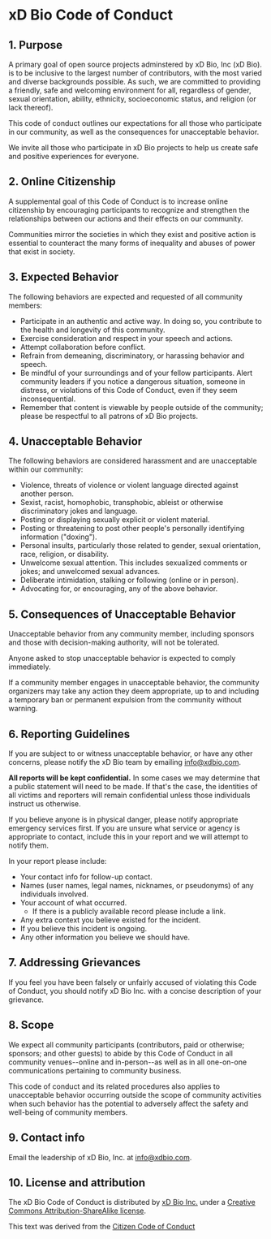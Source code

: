 xD Bio Code of Conduct
======================
## 1. Purpose

A primary goal of open source projects adminstered by xD Bio, Inc (xD Bio). is to be inclusive to the largest number of contributors, with the most varied and diverse backgrounds possible. As such, we are committed to providing a friendly, safe and welcoming environment for all, regardless of gender, sexual orientation, ability, ethnicity, socioeconomic status, and religion (or lack thereof).

This code of conduct outlines our expectations for all those who participate in our community, as well as the consequences for unacceptable behavior.

We invite all those who participate in xD Bio projects to help us create safe and positive experiences for everyone.

## 2. Online Citizenship

A supplemental goal of this Code of Conduct is to increase online citizenship by encouraging participants to recognize and strengthen the relationships between our actions and their effects on our community.

Communities mirror the societies in which they exist and positive action is essential to counteract the many forms of inequality and abuses of power that exist in society.

## 3. Expected Behavior

The following behaviors are expected and requested of all community members:

  * Participate in an authentic and active way. In doing so, you contribute to the health and longevity of this community.
  * Exercise consideration and respect in your speech and actions.
  * Attempt collaboration before conflict.
  * Refrain from demeaning, discriminatory, or harassing behavior and speech.
  * Be mindful of your surroundings and of your fellow participants. Alert community leaders if you notice a dangerous situation, someone in distress, or violations of this Code of Conduct, even if they seem inconsequential.
  * Remember that content is viewable by people outside of the community; please be respectful to all patrons of xD Bio projects.

## 4. Unacceptable Behavior

The following behaviors are considered harassment and are unacceptable within our community:

  * Violence, threats of violence or violent language directed against another person.
  * Sexist, racist, homophobic, transphobic, ableist or otherwise discriminatory jokes and language.
  * Posting or displaying sexually explicit or violent material.
  * Posting or threatening to post other people's personally identifying information ("doxing").
  * Personal insults, particularly those related to gender, sexual orientation, race, religion, or disability.
  * Unwelcome sexual attention. This includes sexualized comments or jokes; and unwelcomed sexual advances.
  * Deliberate intimidation, stalking or following (online or in person).
  * Advocating for, or encouraging, any of the above behavior.

## 5. Consequences of Unacceptable Behavior

Unacceptable behavior from any community member, including sponsors and those with decision-making authority, will not be tolerated.

Anyone asked to stop unacceptable behavior is expected to comply immediately.

If a community member engages in unacceptable behavior, the community organizers may take any action they deem appropriate, up to and including a temporary ban or permanent expulsion from the community without warning.

## 6. Reporting Guidelines

If you are subject to or witness unacceptable behavior, or have any other concerns, please notify the xD Bio team by emailing <info@xdbio.com>.

**All reports will be kept confidential.** In some cases we may determine that a public statement will need to be made. If that's the case, the identities of all victims and reporters will remain confidential unless those individuals instruct us otherwise.

If you believe anyone is in physical danger, please notify appropriate emergency services first. If you are unsure what service or agency is appropriate to contact, include this in your report and we will attempt to notify them.

In your report please include:

* Your contact info for follow-up contact.
* Names (user names, legal names, nicknames, or pseudonyms) of any individuals involved.
* Your account of what occurred. 
  * If there is a publicly available record please include a link.
* Any extra context you believe existed for the incident.
* If you believe this incident is ongoing.
* Any other information you believe we should have.

## 7. Addressing Grievances

If you feel you have been falsely or unfairly accused of violating this Code of Conduct, you should notify xD Bio Inc. with a concise description of your grievance.

## 8. Scope

We expect all community participants (contributors, paid or otherwise; sponsors; and other guests) to abide by this Code of Conduct in all community venues--online and in-person--as well as in all one-on-one communications pertaining to community business.

This code of conduct and its related procedures also applies to unacceptable behavior occurring outside the scope of community activities when such behavior has the potential to adversely affect the safety and well-being of community members.

## 9. Contact info

Email the leadership of xD Bio, Inc. at <info@xdbio.com>.

## 10. License and attribution

The xD Bio Code of Conduct is distributed by [xD Bio Inc.](http://xdbio.com) under a [Creative Commons Attribution-ShareAlike license](http://creativecommons.org/licenses/by-sa/3.0/). 

This text was derived from the [Citizen Code of Conduct](https://www.http://citizencodeofconduct.org/) 


